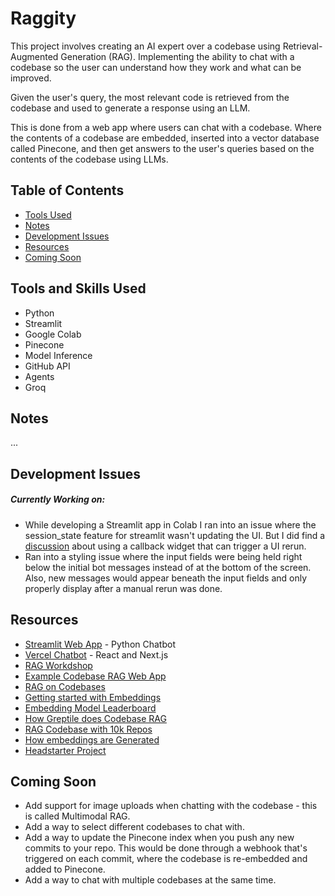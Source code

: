 # Raggity

This project involves creating an AI expert over a codebase using Retrieval-Augmented Generation (RAG). Implementing the ability to chat with a codebase so the user can understand how they work and what can be improved.

Given the user's query, the most relevant code is retrieved from the codebase and used to generate a response using an LLM.

This is done from a web app where users can chat with a codebase. Where the contents of a codebase are embedded, inserted into a vector database called Pinecone, and then get answers to the user's queries based on the contents of the codebase using LLMs.

## Table of Contents
- [Tools Used](#tools-and-skills-used)
- [Notes](#notes)
- [Development Issues](#development-issues)
- [Resources](#resources)
- [Coming Soon](#coming-soon)

## Tools and Skills Used
- Python
- Streamlit
- Google Colab
- Pinecone
- Model Inference
- GitHub API
- Agents
- Groq

## Notes
...

## Development Issues

##### Currently Working on:
- While developing a Streamlit app in Colab I ran into an issue where the session_state feature for streamlit wasn't updating the UI. But I did find a [discussion](https://discuss.streamlit.io/t/updating-state-variable-doesnt-rerun-the-app/47470) about using a callback widget that can trigger a UI rerun.
- Ran into a styling issue where the input fields were being held right below the initial bot messages instead of at the bottom of the screen. Also, new messages would appear beneath the input fields and only properly display after a manual rerun was done.

## Resources
- [Streamlit Web App](https://docs.streamlit.io/develop/tutorials/llms/build-conversational-apps) - Python Chatbot
- [Vercel Chatbot](https://vercel.com/templates/next.js/nextjs-ai-chatbot) - React and Next.js
- [RAG Workdshop](https://app.headstarter.co/content/accelerator/recordings/rag-workshop)
- [Example Codebase RAG Web App](https://sage.storia.ai/)
- [RAG on Codebases](https://blog.lancedb.com/rag-codebase-1/)
- [Getting started with Embeddings](https://huggingface.co/blog/getting-started-with-embeddings)
- [Embedding Model Leaderboard](https://huggingface.co/spaces/mteb/leaderboard)
- [How Greptile does Codebase RAG](https://news.ycombinator.com/item?id=39604961)
- [RAG Codebase with 10k Repos](https://www.qodo.ai/blog/rag-for-large-scale-code-repos/)
- [How embeddings are Generated](https://arxiv.org/abs/1301.3781)
- [Headstarter Project](https://github.com/team-headstart/CodebaseRAG/tree/main)

## Coming Soon
- Add support for image uploads when chatting with the codebase - this is called Multimodal RAG.
- Add a way to select different codebases to chat with.
- Add a way to update the Pinecone index when you push any new commits to your repo. This would be done through a webhook that's triggered on each commit, where the codebase is re-embedded and added to Pinecone.
- Add a way to chat with multiple codebases at the same time.
